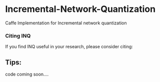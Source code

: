 # Incremental-Network-Quantization
Caffe Implementation for Incremental network quantization

### Citing INQ

If you find INQ useful in your research, please consider citing:


## Tips:


code coming soon....
